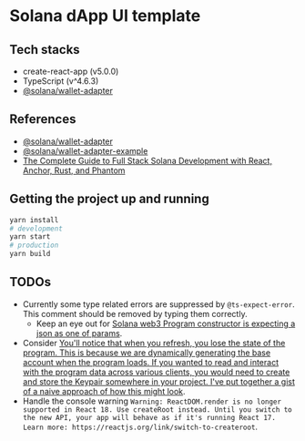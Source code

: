 # Solana dApp UI template

## Tech stacks

- create-react-app (v5.0.0)
- TypeScript (v^4.6.3)
- [@solana/wallet-adapter](https://github.com/solana-labs/wallet-adapter)

## References

- [@solana/wallet-adapter](https://github.com/solana-labs/wallet-adapter)
- [@solana/wallet-adapter-example](https://github.com/solana-labs/wallet-adapter/tree/master/packages/starter/example)
- [The Complete Guide to Full Stack Solana Development with React, Anchor, Rust, and Phantom](https://dev.to/edge-and-node/the-complete-guide-to-full-stack-solana-development-with-react-anchor-rust-and-phantom-3291)

## Getting the project up and running

```bash
yarn install
# development
yarn start
# production
yarn build
```

## TODOs

- Currently some type related errors are suppressed by `@ts-expect-error`. This comment should be removed by typing them correctly.
  * Keep an eye out for [Solana web3 Program constructor is expecting a json as one of params](https://stackoverflow.com/questions/70655700/solana-web3-program-constructor-is-expecting-a-json-as-one-of-params).
- Consider [You'll notice that when you refresh, you lose the state of the program. This is because we are dynamically generating the base account when the program loads. If you wanted to read and interact with the program data across various clients, you would need to create and store the Keypair somewhere in your project. I've put together a gist of a naive approach of how this might look](https://gist.github.com/dabit3/7cbd18b8bc4b495c4831f8674902eb42).
- Handle the console warning `Warning: ReactDOM.render is no longer supported in React 18. Use createRoot instead. Until you switch to the new API, your app will behave as if it's running React 17. Learn more: https://reactjs.org/link/switch-to-createroot`.